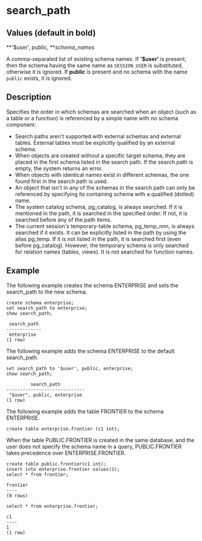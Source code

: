# search\_path<a name="r_search_path"></a>

## Values \(default in bold\)<a name="r_search_path-values"></a>

**'$user', public, ***schema\_names*

A comma\-separated list of existing schema names\. If **'$user'** is present, then the schema having the same name as `SESSION_USER` is substituted, otherwise it is ignored\. If **public** is present and no schema with the name `public` exists, it is ignored\.

## Description<a name="r_search_path-description"></a>

Specifies the order in which schemas are searched when an object \(such as a table or a function\) is referenced by a simple name with no schema component:
+ Search paths aren't supported with external schemas and external tables\. External tables must be explicitly qualified by an external schema\.
+ When objects are created without a specific target schema, they are placed in the first schema listed in the search path\. If the search path is empty, the system returns an error\. 
+ When objects with identical names exist in different schemas, the one found first in the search path is used\. 
+ An object that isn't in any of the schemas in the search path can only be referenced by specifying its containing schema with a qualified \(dotted\) name\. 
+ The system catalog schema, pg\_catalog, is always searched\. If it is mentioned in the path, it is searched in the specified order\. If not, it is searched before any of the path items\. 
+ The current session's temporary\-table schema, pg\_temp\_nnn, is always searched if it exists\. It can be explicitly listed in the path by using the alias pg\_temp\. If it is not listed in the path, it is searched first \(even before pg\_catalog\)\. However, the temporary schema is only searched for relation names \(tables, views\)\. It is not searched for function names\. 

## Example<a name="r_search_path-example"></a>

The following example creates the schema ENTERPRISE and sets the search\_path to the new schema\.

```
create schema enterprise;
set search_path to enterprise;
show search_path;

 search_path
-------------
 enterprise
(1 row)
```

The following example adds the schema ENTERPRISE to the default search\_path\.

```
set search_path to '$user', public, enterprise;
show search_path;

         search_path
-----------------------------
 "$user", public, enterprise
(1 row)
```

The following example adds the table FRONTIER to the schema ENTERPRISE\.

```
create table enterprise.frontier (c1 int);
```

When the table PUBLIC\.FRONTIER is created in the same database, and the user does not specify the schema name in a query, PUBLIC\.FRONTIER takes precedence over ENTERPRISE\.FRONTIER\.

```
create table public.frontier(c1 int);
insert into enterprise.frontier values(1);
select * from frontier;

frontier
----
(0 rows)

select * from enterprise.frontier;

c1
----
1
(1 row)
```